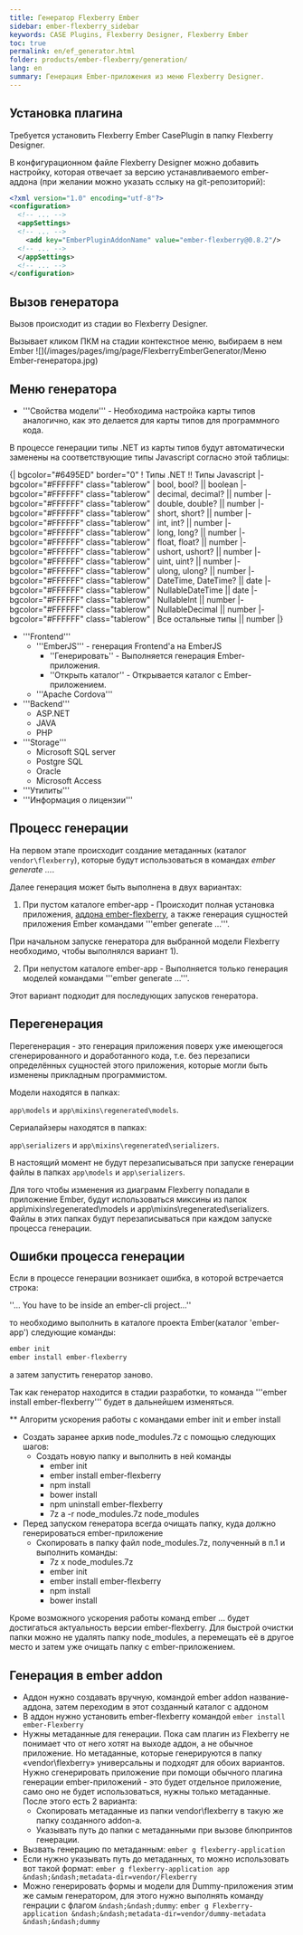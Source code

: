 ```yaml
---
title: Генератор Flexberry Ember
sidebar: ember-flexberry_sidebar
keywords: CASE Plugins, Flexberry Designer, Flexberry Ember
toc: true
permalink: en/ef_generator.html
folder: products/ember-flexberry/generation/
lang: en
summary: Генерация Ember-приложения из меню Flexberry Designer.
---
```


## Установка плагина

Требуется установить Flexberry Ember CasePlugin в папку Flexberry Designer.

В конфигурационном файле Flexberry Designer можно добавить настройку, которая отвечает за версию устанавливаемого ember-аддона (при желании можно указать сслыку на git-репозиторий):

```xml
<?xml version="1.0" encoding="utf-8"?>
<configuration>
  <!-- ... -->
  <appSettings>
  <!-- ... -->
    <add key="EmberPluginAddonName" value="ember-flexberry@0.8.2"/>
  <!-- ... -->
  </appSettings>
  <!-- ... -->
</configuration>
```


## Вызов генератора
Вызов происходит из стадии во Flexberry Designer.

Вызывает кликом ПКМ на стадии контекстное меню, выбираем в нем Ember
![](/images/pages/img/page/FlexberryEmberGenerator/Меню Ember-генератора.jpg)

## Меню генератора

* '''Свойства модели''' - Необходима настройка карты типов аналогично, как это делается для карты типов для программного кода.

В процессе генерации типы .NET из карты типов будут автоматически заменены на соответствующие типы Javascript согласно этой таблицы:

{| bgcolor="#6495ED" border="0"
! Типы .NET !! Типы Javascript
|- bgcolor="#FFFFFF" class="tablerow"
| bool, bool? || boolean
|- bgcolor="#FFFFFF" class="tablerow"
| decimal, decimal? || number
|- bgcolor="#FFFFFF" class="tablerow"
| double, double? || number
|- bgcolor="#FFFFFF" class="tablerow"
| short, short? || number
|- bgcolor="#FFFFFF" class="tablerow"
| int, int? || number
|- bgcolor="#FFFFFF" class="tablerow"
| long, long? || number
|- bgcolor="#FFFFFF" class="tablerow"
| float, float? || number
|- bgcolor="#FFFFFF" class="tablerow"
| ushort, ushort? || number
|- bgcolor="#FFFFFF" class="tablerow"
| uint, uint? || number
|- bgcolor="#FFFFFF" class="tablerow"
| ulong, ulong? || number
|- bgcolor="#FFFFFF" class="tablerow"
| DateTime, DateTime? || date
|- bgcolor="#FFFFFF" class="tablerow"
| NullableDateTime || date
|- bgcolor="#FFFFFF" class="tablerow"
| NullableInt || number
|- bgcolor="#FFFFFF" class="tablerow"
| NullableDecimal || number
|- bgcolor="#FFFFFF" class="tablerow"
| Все остальные типы || number
|}


* '''Frontend'''
  * '''EmberJS''' - генерация Frontend'a на EmberJS
    * ''Генерировать'' - Выполняется генерация Ember-приложения.
    * ''Открыть каталог'' - Открывается каталог с Ember-приложением.
  * '''Apache Cordova''' 
* '''Backend'''
  * ASP.NET
  * JAVA
  * PHP
* '''Storage'''
  * Microsoft SQL server
  * Postgre SQL
  * Oracle
  * Microsoft Access
* '''Утилиты'''
* '''Информация о лицензии'''

## Процесс генерации

На первом этапе происходит создание метаданных (каталог `vendor\flexberry`), которые будут использоваться в командах *ember generate ...*.

Далее генерация может быть выполнена в двух вариантах:

1) При пустом каталоге ember-app - Происходит полная установка приложения, [аддона ember-flexberry](https://github.com/Flexberry/ember-flexberry), а также генерация сущностей приложения Ember командами '''ember generate ...'''.

При начальном запуске генератора для выбранной модели Flexberry необходимо, чтобы выполнялся вариант 1).

2) При непустом каталоге ember-app - Выполняется только генерация моделей командами '''ember generate ...'''.

Этот вариант подходит для последующих запусков генератора.

## Перегенерация

Перегенерация - это генерация приложения поверх уже имеющегося сгенерированного и доработанного кода, т.е. без перезаписи определённых сущностей этого приложения, которые могли быть изменены прикладным программистом.

Модели находятся в папках:

`app\models` и `app\mixins\regenerated\models`.

Сериалайзеры находятся в папках:

`app\serializers` и `app\mixins\regenerated\serializers`.

В настоящий момент не будут перезаписываться при запуске генерации файлы в папках `app\models` и `app\serializers`.

Для того чтобы изменения из диаграмм Flexberry попадали в приложение Ember, будут использоваться миксины из папок app\mixins\regenerated\models и app\mixins\regenerated\serializers. Файлы в этих папках будут перезаписываться при каждом запуске процесса генерации.


## Ошибки процесса генерации

Если в процессе генерации возникает ошибка, в которой встречается строка:


''... You have to be inside an ember-cli project...''


то необходимо выполнить в каталоге проекта Ember(каталог 'ember-app') следующие команды:

```bash
ember init
ember install ember-flexberry
```

а затем запустить генератор заново.

Так как генератор находится в стадии разработки, то команда '''ember install ember-flexberry''' будет в дальнейшем изменяться.

** Алгоритм ускорения работы с командами ember init и ember install

* Создать заранее архив node_modules.7z с помощью следующих шагов:
  * Создать новую папку и выполнить в ней команды
    * ember init
    * ember install ember-flexberry
    * npm install
    * bower install
    * npm uninstall ember-flexberry
    * 7z a -r node_modules.7z node_modules
* Перед запуском генератора всегда очищать папку, куда должно генерироваться ember-приложение
  * Скопировать в папку файл node_modules.7z, полученный в п.1 и выполнить команды:
    * 7z x node_modules.7z
    * ember init
    * ember install ember-flexberry
    * npm install
    * bower install

Кроме возможного ускорения работы команд ember ... будет достигаться актуальность версии ember-flexberry.
Для быстрой очистки папки можно не удалять папку node_modules, а перемещать её в другое место и затем уже очищать папку с ember-приложением.

## Генерация в ember addon

* Аддон нужно создавать вручную, командой ember addon название-аддона, затем переходим в этот созданный каталог с аддоном
* В аддон нужно установить ember-flexberry командой `ember install ember-Flexberry`
* Нужны метаданные для генерации. Пока сам плагин из Flexberry не понимает что от него хотят на выходе аддон, а не обычное приложение. Но метаданные, которые генерируются в папку «vendor\flexberry» универсальны и подходят для обоих вариантов. Нужно сгенерировать приложение при помощи обычного плагина генерации ember-приложений - это будет отдельное приложение, само оно не будет использоваться, нужны только метаданные. После этого есть 2 варианта:
  * Скопировать метаданные из папки vendor\flexberry в такую же папку созданного addon-а.
  * Указывать путь до папки с метаданными при вызове блюпринтов генерации.
* Вызвать генерацию по метаданным: `ember g flexberry-application`
* Если нужно указывать путь до метаданных, то можно использовать вот такой формат: `ember g flexberry-application app &ndash;&ndash;metadata-dir=vendor/Flexberry`
* Можно генерировать формы и модели для Dummy-приложения этим же самым генератором, для этого нужно выполнять команду генрации с флагом `&ndash;&ndash;dummy`: `ember g Flexberry-application &ndash;&ndash;metadata-dir=vendor/dummy-metadata &ndash;&ndash;dummy`

